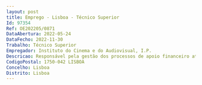 ```yaml
--- 
layout: post
title: Emprego - Lisboa - Técnico Superior
Id: 97354
Ref: OE202205/0871
DataAbertura: 2022-05-24
DataFecho: 2022-11-30
Trabalho: Técnico Superior
Empregador: Instituto do Cinema e do Audiovisual, I.P.
Descricao: Responsável pela gestão dos processos de apoio financeiro atribuídos pelo ICAàs produtoras nacionais, na sequência da realização de concursos para o efeito.Tarefas . acompanhar o cumprimento da execução do contrato de apoio financeiro . execução de validação de documentação e materiais para efeitos depagamento de prestações contratuais . analisar a execução contratual e articular com beneficiários o cumprimento docontrato
CodigoPostal: 1750-042 LISBOA
Concelho: Lisboa
Distrito: Lisboa
--- 
```

